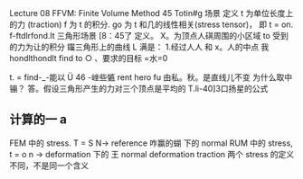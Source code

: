 Lecture 08 F­FVM: Finite Volume Method 45
Totin#g 场景
定义 t 为单位长度上的力 (traction)
f 为 t 的积分.
go 为 t 和几的线性相关(stress tensor)，
即 t = on.
f-ftdlrfond.l­t 三角形场景 [8：45了
定义。
X。为顶点人䃆周围的小区域
to 受到的力为让的积分
䥹三角形上的曲线 L 满是：
1.经过人人 和 x。人的中点
我 hondlthondlt find to
○ 、要求的目标
=水=0

t. = find-_-能以 Ü 46
-㟇些㽊
rent hero
fu 由私。秋。是直线儿不变
为什么取中镚？
答。假设三角形产生的力对三个顶点是平均的
T.li-40]3口扬星的公式
## 计算的一 a
FEM 中的 stress.
T = S N-> reference
咋赢的蝴 下的 normal
RUM 中的 stress,
t = o n → deformation 下的
王 normal
deformation traction
两个 stress 的定义不同，不是同一个含义

